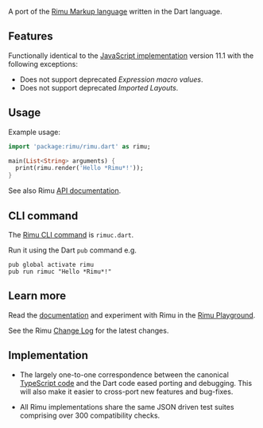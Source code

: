 A port of the [Rimu Markup language](http://rimumarkup.org) written in the Dart
language.


## Features
Functionally identical to the [JavaScript
implementation](https://github.com/srackham/rimu) version 11.1 with the
following exceptions:

- Does not support deprecated _Expression macro values_.
- Does not support deprecated _Imported Layouts_.


## Usage
Example usage:

``` dart
import 'package:rimu/rimu.dart' as rimu;

main(List<String> arguments) {
  print(rimu.render('Hello *Rimu*!'));
}
```

See also Rimu
[API documentation](http://rimumarkup.org/reference.html#api).


## CLI command
The [Rimu CLI command](http://rimumarkup.org/reference.html#rimuc-command) is `rimuc.dart`.

Run it using the Dart `pub` command e.g.

    pub global activate rimu
    pub run rimuc "Hello *Rimu*!"


## Learn more
Read the [documentation](http://rimumarkup.org/reference.html) and experiment
with Rimu in the [Rimu
Playground](http://srackham.github.io/rimu/rimuplayground.html).

See the Rimu [Change Log](http://srackham.github.io/rimu/changelog.html) for the
latest changes.


## Implementation
- The largely one-to-one correspondence between the canonical
  [TypeScript code](https://github.com/srackham/rimu) and the Dart code
  eased porting and debugging.  This will also make it easier to
  cross-port new features and bug-fixes.

- All Rimu implementations share the same JSON driven test suites
  comprising over 300 compatibility checks.